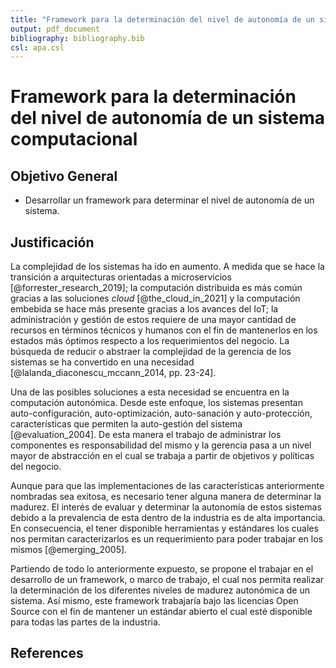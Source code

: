 ```yaml
---
title: "Framework para la determinación del nivel de autonomía de un sistema computacional"
output: pdf_document
bibliography: bibliography.bib
csl: apa.csl
---
```


# Framework para la determinación del nivel de autonomía de un sistema computacional

## Objetivo General

-   Desarrollar un framework para determinar el nivel de autonomía de un sistema.

## Justificación

La complejidad de los sistemas ha ido en aumento. A medida que se hace la transición a arquitecturas orientadas a microservicios [@forrester_research_2019]; la computación distribuida es más común gracias a las soluciones _cloud_ [@the_cloud_in_2021] y la computación embebida se hace más presente gracias a los avances del IoT; la administración y gestión de estos requiere de una mayor cantidad de recursos en términos técnicos y humanos con el fin de mantenerlos en los estados más óptimos respecto a los requerimientos del negocio. La búsqueda de reducir o abstraer la complejidad de la gerencia de los sistemas se ha convertido en una necesidad [@lalanda_diaconescu_mccann_2014, pp. 23-24].

Una de las posibles soluciones a esta necesidad se encuentra en la computación autonómica. Desde este enfoque, los sistemas presentan auto-configuración, auto-optimización, auto-sanación y auto-protección, características que permiten la auto-gestión del sistema [@evaluation_2004]. De esta manera el trabajo de administrar los componentes es responsabilidad del mismo y la gerencia pasa a un nivel mayor de abstracción en el cual se trabaja a partir de objetivos y políticas del negocio.

Aunque para que las implementaciones de las características anteriormente nombradas sea exitosa, es necesario tener alguna manera de determinar la madurez. El interés de evaluar y determinar la autonomía de estos sistemas debido a la prevalencia de esta dentro de la industria es de alta importancia. En consecuencia, el tener disponible herramientas y estándares los cuales nos permitan caracterizarlos es un requerimiento para poder trabajar en los mismos [@emerging_2005].

Partiendo de todo lo anteriormente expuesto, se propone el trabajar en el desarrollo de un framework, o marco de trabajo, el cual nos permita realizar la determinación de los diferentes niveles de madurez autonómica de un sistema. Así mismo, este framework trabajaría bajo las licencias Open Source con el fin de mantener un estándar abierto el cual esté disponible para todas las partes de la industria.

<div style="page-break-after: always;"></div>

## References

